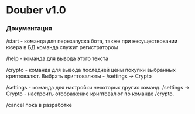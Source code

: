 # Douber v1.0 
### Документация

/start - команда для перезапуска бота, также при несуществовании юзера в БД команда служит регистратором

/help - команда для вывода этого текста

/crypto - команда для вывода последней цены покупки выбранных криптовалют. Выбрать криптовалюты - /settings -> Crypto

/settings - команда для настройки некоторых других команд. 
/settings -> Crypto - настроить отображение криптовалют по команде /crypto.

/cancel пока в разработке 
